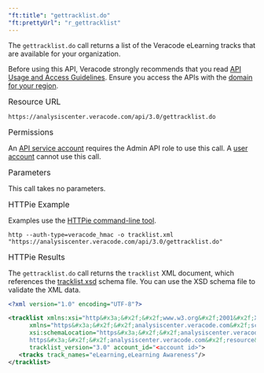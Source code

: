 ```yaml
---
"ft:title": "gettracklist.do"
"ft:prettyUrl": "r_gettracklist"
---
```

The `gettracklist.do` call returns a list of the Veracode eLearning tracks that are available for your organization.

Before using this API, Veracode strongly recommends that you read [API Usage and Access Guidelines](https://docs.veracode.com/r/c_API_usage_guidelines). Ensure you access the APIs with the [domain for your region](https://docs.veracode.com/r/Region_Domains_for_Veracode_APIs).

<p><span style="font-size: medium;">Resource URL</span></p>

`https://analysiscenter.veracode.com/api/3.0/gettracklist.do`

<p><span style="font-size: medium;">Permissions</span></p>

An [API service account](https://docs.veracode.com/r/c_about_veracode_accounts) requires the Admin API role to use this call. A [user account](https://docs.veracode.com/r/c_role_permissions) cannot use this call.

<p><span style="font-size: medium;">Parameters</span></p>

This call takes no parameters.

<p><span style="font-size: medium;">HTTPie Example</span></p>

Examples use the [HTTPie command-line tool](https://docs.veracode.com/r/c_httpie_tool).

```shell
http --auth-type=veracode_hmac -o tracklist.xml "https://analysiscenter.veracode.com/api/3.0/gettracklist.do"
```

<p><span style="font-size: medium;">HTTPie Results</span></p>

The `gettracklist.do` call returns the `tracklist` XML document, which references the [tracklist.xsd](https://analysiscenter.veracode.com/resource/3.0/tracklist.xsd) schema file. You can use the XSD schema file to validate the XML data.

```xml
<?xml version="1.0" encoding="UTF-8"?>

<tracklist xmlns:xsi="http&#x3a;&#x2f;&#x2f;www.w3.org&#x2f;2001&#x2f;XMLSchema-instance" 
      xmlns="https&#x3a;&#x2f;&#x2f;analysiscenter.veracode.com&#x2f;schema&#x2f;tracklist&#x2f;3.0" 
      xsi:schemaLocation="https&#x3a;&#x2f;&#x2f;analysiscenter.veracode.com&#x2f;schema&#x2f;tracklist&#x2f;3.0 
      https&#x3a;&#x2f;&#x2f;analysiscenter.veracode.com&#x2f;resource&#x2f;3.0&#x2f;tracklist.xsd" 
      tracklist_version="3.0" account_id="<account id>">
   <tracks track_names="eLearning,eLearning Awareness"/>
</tracklist>
```


